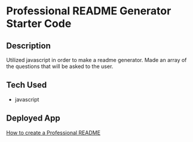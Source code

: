 # Professional README Generator Starter Code
## Description 
Utilized javascript in order to make a readme generator. Made an array of the questions that will be asked to the user.

## Tech Used
* javascript

## Deployed App


[How to create a Professional README](https://coding-boot-camp.github.io/full-stack/github/professional-readme-guide)
